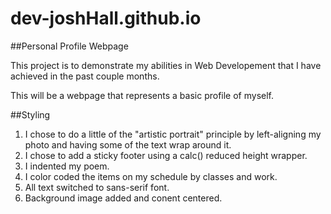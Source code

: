 # dev-joshHall.github.io


##Personal Profile Webpage

This project is to demonstrate my abilities in Web Developement that I have achieved in the past couple months.

This will be a webpage that represents a basic profile of myself.


##Styling

1. I chose to do a little of the "artistic portrait" principle by left-aligning my photo and having some of the text wrap around it.
2. I chose to add a sticky footer using a calc() reduced height wrapper.
3. I indented my poem.
4. I color coded the items on my schedule by classes and work.
5. All text switched to sans-serif font.
6. Background image added and conent centered.